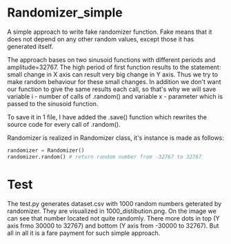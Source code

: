 # Randomizer_simple
A simple approach to write fake randomizer function. Fake means that it does not depend on any other random values, except those it has generated itself.

The approach bases on two sinusoid functions with different periods and amplitude=32767. The high period of first function results to the statement: small change in X axis can result very big change in Y axis. Thus we try to make random behaviour for these small changes. In addition we don't want our function to give the same results each call, so that's why we will save variable i - number of calls of .random() and variable x - parameter which is passed to the sinusoid function.

To save it in 1 file, I have added the .save() function which rewrites the source code for every call of .random().

Randomizer is realized in Randomizer class, it's instance is made as follows:
```python
randomizer = Randomizer()
randomizer.random() # return random number from -32767 to 32767
```

# Test
The test.py generates dataset.csv with 1000 random numbers geterated by randomizer. They are visualized in 1000_distibution.png.
On the image we can see that number located not quite randomly. There more dots in top (Y axis frmo 30000 to 32767) and bottom (Y axis from -30000 to 32767).
But all in all it is a fare payment for such simple approach.
